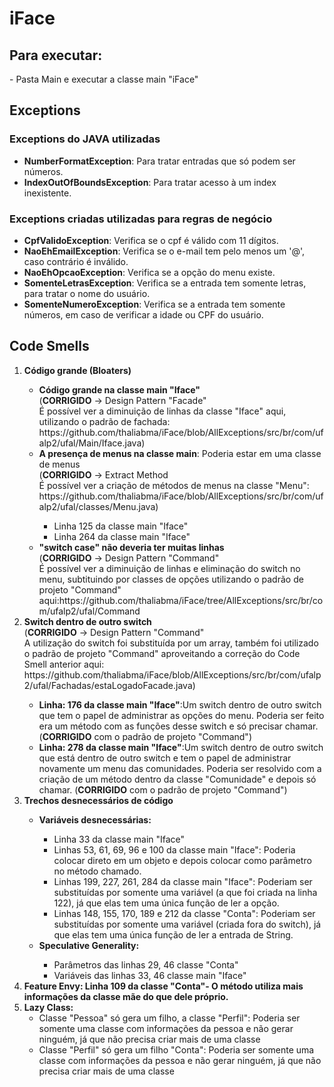 # iFace
<h2> Para executar: </h2>
- Pasta Main e executar a classe main "iFace"
<h2> Exceptions </h2>
<h3> Exceptions do JAVA utilizadas </h3>
<ul>
  <li><strong>NumberFormatException</strong>: Para tratar entradas que só podem ser números.</li>
  <li><strong>IndexOutOfBoundsException</strong>: Para tratar acesso à um index inexistente.</li>
</ul>
<h3> Exceptions criadas utilizadas para regras de negócio </h3>
<ul>
  <li><strong>CpfValidoException</strong>: Verifica se o cpf é válido com 11 dígitos.</li>
  <li><strong>NaoEhEmailException</strong>: Verifica se o e-mail tem pelo menos um '@', caso contrário é inválido.</li>
  <li><strong>NaoEhOpcaoException</strong>: Verifica se a opção do menu existe.</li>
  <li><strong>SomenteLetrasException</strong>: Verifica se a entrada tem somente letras, para tratar o nome do usuário.</li> 
  <li><strong>SomenteNumeroException</strong>: Verifica se a entrada tem somente números, em caso de verificar a idade ou CPF do usuário.</li>
</ul>
<h2> Code Smells </h2>
<ol>
  <li><strong>Código grande (Bloaters)</strong></li>
  <ul>
  <li><strong>Código grande na classe main "Iface"</strong> </br>   (<strong>CORRIGIDO</strong> -> Design Pattern "Facade"
  </br>  É possível ver a diminuição de linhas da classe "Iface" aqui, utilizando o padrão de fachada: https://github.com/thaliabma/iFace/blob/AllExceptions/src/br/com/ufalp2/ufal/Main/Iface.java) </li>
    
  <li><strong>A presença de menus na classe main</strong>: Poderia estar em uma classe de menus  </br>   (<strong>CORRIGIDO</strong> -> Extract Method
  </br>  É possível ver a criação de métodos de menus na classe "Menu": https://github.com/thaliabma/iFace/blob/AllExceptions/src/br/com/ufalp2/ufal/classes/Menu.java) </li></li> 
    <ul>
      <li>Linha 125 da classe main "Iface"</li> 
      <li>Linha 264 da classe main "Iface"</li>
  </ul>
  <li><strong>"switch case" não deveria ter muitas linhas</strong> </br> (<strong>CORRIGIDO</strong> -> Design Pattern "Command"
  </br>  É possível ver a diminuição de linhas e eliminação do switch no menu, subtituindo por classes de opções utilizando o padrão de projeto "Command" aqui:https://github.com/thaliabma/iFace/tree/AllExceptions/src/br/com/ufalp2/ufal/Command</li>
  </ul>
  <li><strong>Switch dentro de outro switch </strong> </br> (<strong>CORRIGIDO</strong> -> Design Pattern "Command"
  </br>  A utilização do switch foi substituída por um array, também foi utilizado o padrão de projeto "Command" aproveitando a correção do Code Smell anterior aqui: https://github.com/thaliabma/iFace/blob/AllExceptions/src/br/com/ufalp2/ufal/Fachadas/estaLogadoFacade.java)</li>
  <ul>
  <li><strong>Linha: 176 da classe main "Iface"</strong>:Um switch dentro de outro switch que tem o papel de administrar as opções do menu. Poderia ser feito era um método com as funções desse switch e só precisar chamar. (<strong>CORRIGIDO</strong> com o padrão de projeto "Command")</li> 
  <li><strong>Linha: 278 da classe main "Iface"</strong>:Um switch dentro de outro switch que está dentro de outro switch e tem o papel de administrar novamente um menu das comunidades. Poderia ser resolvido com a criação de um método dentro da classe "Comunidade" e depois só chamar. (<strong>CORRIGIDO</strong> com o padrão de projeto "Command")</li>
  </ul>
  <li><strong>Trechos desnecessários de código</strong></li>
    <ul>
      <li><strong>Variáveis desnecessárias: </strong> </li>
        <ul>
          <li>Linha 33 da classe main "Iface"</li>
          <li>Linhas 53, 61, 69, 96 e 100 da classe main "Iface": Poderia colocar direto em um objeto e depois colocar como parâmetro no método chamado.</li>
          <li>Linhas 199, 227, 261, 284 da classe main "Iface": Poderiam ser substituídas por somente uma variável (a que foi criada na linha 122), já que elas tem uma única função de ler a opção.</li>
          <li>Linhas 148, 155, 170, 189 e 212  da classe "Conta": Poderiam ser substituídas por somente uma variável (criada fora do switch), já que elas tem uma única função de ler a entrada de String.</li>
        </ul>
      <li><strong>Speculative Generality: </strong> </li>
         <ul>
          <li>Parâmetros das linhas 29, 46 classe "Conta" </li>
          <li>Variáveis das linhas 33, 46 classe main "Iface" </li>
        </ul>
    </ul>
  <li><strong>Feature Envy: Linha 109 da classe "Conta"- O método utiliza mais informações da classe mãe do que dele próprio.</strong></li>
  <li><strong>Lazy Class: </strong>
         <ul>
          <li>Classe "Pessoa" só gera um filho, a classe "Perfil": Poderia ser somente uma classe com informações da pessoa e não gerar ninguém, já que não precisa criar mais de uma classe</li>
          <li>Classe "Perfil" só gera um filho "Conta": Poderia ser somente uma classe com informações da pessoa e não gerar ninguém, já que não precisa criar mais de uma classe</li>
        </ul></li>
  
</ol>
